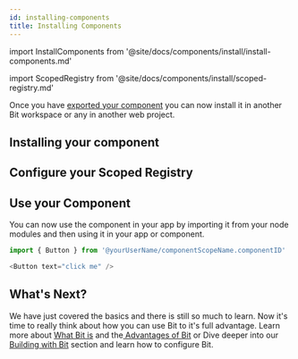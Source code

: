 ```yaml
---
id: installing-components
title: Installing Components
---
```


import InstallComponents from '@site/docs/components/install/install-components.md'

import ScopedRegistry from '@site/docs/components/install/scoped-registry.md'

Once you have [exported your component](exporting-components) you can now install it in another Bit workspace or any in another web project.

## Installing your component

<InstallComponents />

<!-- :arrow_right: Learn more about the [Installing Components](/building-with-bit/installing-components). -->

## Configure your Scoped Registry

<ScopedRegistry />

<!-- :arrow_right: Learn more about the [Installing Components](/building-with-bit/installing-components). -->

<!-- ## Install Dependencies

Install dependencies for all the imported components.

```shell
bit install
``` -->

## Use your Component

You can now use the component in your app by importing it from your node modules and then using it in your app or component.

```js title="app.js"
import { Button } from '@yourUserName/componentScopeName.componentID'
```

```js title="app.js"
<Button text="click me" />
```

## What's Next?

We have just covered the basics and there is still so much to learn. Now it's time to really think about how you can use Bit to it's full advantage. Learn more about [What Bit is](/essentials/what-is-bit) and the[ Advantages of Bit](/essentials/advantages-of-bit) or Dive deeper into our [Building with Bit](/building-with-bit/workspace) section and learn how to configure Bit.

